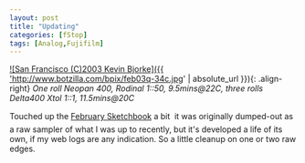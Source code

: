```yaml
---
layout: post
title: "Updating"
categories: [fStop]
tags: [Analog,Fujifilm]
---
```

<a href="../photo/F2003/">

![San Francisco (C)2003 Kevin Bjorke]({{ 'http://www.botzilla.com/bpix/feb03q-34c.jpg' | absolute_url }}){: .align-right}
</a>
<i>One roll Neopan 400, Rodinal 1::50, 9.5mins@22C, three rolls Delta400 Xtol 1::1, 11.5mins@20C</i>

Touched up the <a href="../photo/F2003/">February Sketchbook</a> a bit &#151; it was originally dumped-out as a raw sampler of what I was up to recently, but it's developed a life of its own, if my web logs are any indication. So a little cleanup on one or two raw edges.
